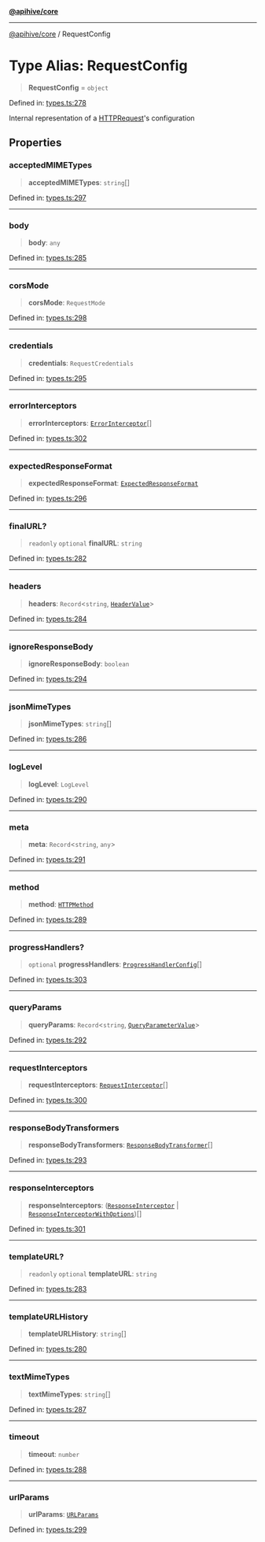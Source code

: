 [**@apihive/core**](../README.md)

***

[@apihive/core](../globals.md) / RequestConfig

# Type Alias: RequestConfig

> **RequestConfig** = `object`

Defined in: [types.ts:278](https://github.com/cleverplatypus/apihive-core/blob/07013091b03a0f47e51724fb271d78c36a50ebbd/src/types.ts#L278)

Internal representation of a [HTTPRequest](../classes/HTTPRequest.md)'s configuration

## Properties

### acceptedMIMETypes

> **acceptedMIMETypes**: `string`[]

Defined in: [types.ts:297](https://github.com/cleverplatypus/apihive-core/blob/07013091b03a0f47e51724fb271d78c36a50ebbd/src/types.ts#L297)

***

### body

> **body**: `any`

Defined in: [types.ts:285](https://github.com/cleverplatypus/apihive-core/blob/07013091b03a0f47e51724fb271d78c36a50ebbd/src/types.ts#L285)

***

### corsMode

> **corsMode**: `RequestMode`

Defined in: [types.ts:298](https://github.com/cleverplatypus/apihive-core/blob/07013091b03a0f47e51724fb271d78c36a50ebbd/src/types.ts#L298)

***

### credentials

> **credentials**: `RequestCredentials`

Defined in: [types.ts:295](https://github.com/cleverplatypus/apihive-core/blob/07013091b03a0f47e51724fb271d78c36a50ebbd/src/types.ts#L295)

***

### errorInterceptors

> **errorInterceptors**: [`ErrorInterceptor`](ErrorInterceptor.md)[]

Defined in: [types.ts:302](https://github.com/cleverplatypus/apihive-core/blob/07013091b03a0f47e51724fb271d78c36a50ebbd/src/types.ts#L302)

***

### expectedResponseFormat

> **expectedResponseFormat**: [`ExpectedResponseFormat`](ExpectedResponseFormat.md)

Defined in: [types.ts:296](https://github.com/cleverplatypus/apihive-core/blob/07013091b03a0f47e51724fb271d78c36a50ebbd/src/types.ts#L296)

***

### finalURL?

> `readonly` `optional` **finalURL**: `string`

Defined in: [types.ts:282](https://github.com/cleverplatypus/apihive-core/blob/07013091b03a0f47e51724fb271d78c36a50ebbd/src/types.ts#L282)

***

### headers

> **headers**: `Record`\<`string`, [`HeaderValue`](HeaderValue.md)\>

Defined in: [types.ts:284](https://github.com/cleverplatypus/apihive-core/blob/07013091b03a0f47e51724fb271d78c36a50ebbd/src/types.ts#L284)

***

### ignoreResponseBody

> **ignoreResponseBody**: `boolean`

Defined in: [types.ts:294](https://github.com/cleverplatypus/apihive-core/blob/07013091b03a0f47e51724fb271d78c36a50ebbd/src/types.ts#L294)

***

### jsonMimeTypes

> **jsonMimeTypes**: `string`[]

Defined in: [types.ts:286](https://github.com/cleverplatypus/apihive-core/blob/07013091b03a0f47e51724fb271d78c36a50ebbd/src/types.ts#L286)

***

### logLevel

> **logLevel**: `LogLevel`

Defined in: [types.ts:290](https://github.com/cleverplatypus/apihive-core/blob/07013091b03a0f47e51724fb271d78c36a50ebbd/src/types.ts#L290)

***

### meta

> **meta**: `Record`\<`string`, `any`\>

Defined in: [types.ts:291](https://github.com/cleverplatypus/apihive-core/blob/07013091b03a0f47e51724fb271d78c36a50ebbd/src/types.ts#L291)

***

### method

> **method**: [`HTTPMethod`](HTTPMethod.md)

Defined in: [types.ts:289](https://github.com/cleverplatypus/apihive-core/blob/07013091b03a0f47e51724fb271d78c36a50ebbd/src/types.ts#L289)

***

### progressHandlers?

> `optional` **progressHandlers**: [`ProgressHandlerConfig`](ProgressHandlerConfig.md)[]

Defined in: [types.ts:303](https://github.com/cleverplatypus/apihive-core/blob/07013091b03a0f47e51724fb271d78c36a50ebbd/src/types.ts#L303)

***

### queryParams

> **queryParams**: `Record`\<`string`, [`QueryParameterValue`](QueryParameterValue.md)\>

Defined in: [types.ts:292](https://github.com/cleverplatypus/apihive-core/blob/07013091b03a0f47e51724fb271d78c36a50ebbd/src/types.ts#L292)

***

### requestInterceptors

> **requestInterceptors**: [`RequestInterceptor`](RequestInterceptor.md)[]

Defined in: [types.ts:300](https://github.com/cleverplatypus/apihive-core/blob/07013091b03a0f47e51724fb271d78c36a50ebbd/src/types.ts#L300)

***

### responseBodyTransformers

> **responseBodyTransformers**: [`ResponseBodyTransformer`](ResponseBodyTransformer.md)[]

Defined in: [types.ts:293](https://github.com/cleverplatypus/apihive-core/blob/07013091b03a0f47e51724fb271d78c36a50ebbd/src/types.ts#L293)

***

### responseInterceptors

> **responseInterceptors**: ([`ResponseInterceptor`](ResponseInterceptor.md) \| [`ResponseInterceptorWithOptions`](ResponseInterceptorWithOptions.md))[]

Defined in: [types.ts:301](https://github.com/cleverplatypus/apihive-core/blob/07013091b03a0f47e51724fb271d78c36a50ebbd/src/types.ts#L301)

***

### templateURL?

> `readonly` `optional` **templateURL**: `string`

Defined in: [types.ts:283](https://github.com/cleverplatypus/apihive-core/blob/07013091b03a0f47e51724fb271d78c36a50ebbd/src/types.ts#L283)

***

### templateURLHistory

> **templateURLHistory**: `string`[]

Defined in: [types.ts:280](https://github.com/cleverplatypus/apihive-core/blob/07013091b03a0f47e51724fb271d78c36a50ebbd/src/types.ts#L280)

***

### textMimeTypes

> **textMimeTypes**: `string`[]

Defined in: [types.ts:287](https://github.com/cleverplatypus/apihive-core/blob/07013091b03a0f47e51724fb271d78c36a50ebbd/src/types.ts#L287)

***

### timeout

> **timeout**: `number`

Defined in: [types.ts:288](https://github.com/cleverplatypus/apihive-core/blob/07013091b03a0f47e51724fb271d78c36a50ebbd/src/types.ts#L288)

***

### urlParams

> **urlParams**: [`URLParams`](URLParams.md)

Defined in: [types.ts:299](https://github.com/cleverplatypus/apihive-core/blob/07013091b03a0f47e51724fb271d78c36a50ebbd/src/types.ts#L299)
